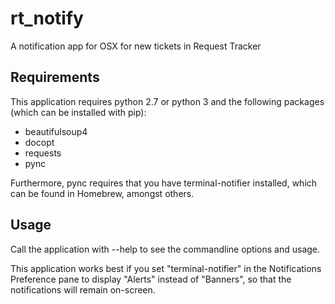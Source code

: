 # rt_notify
A notification app for OSX for new tickets in Request Tracker

## Requirements
This application requires python 2.7 or python 3 and the following packages (which can be installed with pip):

- beautifulsoup4
- docopt
- requests
- pync

Furthermore, pync requires that you have terminal-notifier installed, which can be found in Homebrew, amongst others.

## Usage

Call the application with --help to see the commandline options and usage.

This application works best if you set "terminal-notifier" in the Notifications Preference pane to display 
"Alerts" instead of "Banners", so that the notifications will remain on-screen.